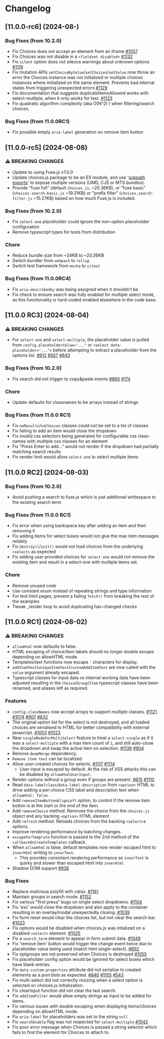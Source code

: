 # Changelog

## [11.0.0-rc6] (2024-08-)

### Bug Fixes (from 10.2.0)
* Fix Choices does not accept an element from an iframe [#1057](https://github.com/Choices-js/Choices/issues/1057)
* Fix Choices was not disable in a `<fieldset disabled>` [#1132](https://github.com/Choices-js/Choices/issues/1132)
* Fix `silent` option does not silence warnings about unknown options [#1119](https://github.com/Choices-js/Choices/issues/1119)
* Fix mutation APIs `setChoiceByValue`/`setChoices`/`setValue` now throw an error the Choices instance was not initialized or multiple choices instances where initialized on the same element. Prevents bad internal states from triggering unexpected errors [#1129](https://github.com/Choices-js/Choices/issues/1129)
* Fix documentation that suggests duplicateItemsAllowed works with select-multiple, when it only works for text. [#1123](https://github.com/Choices-js/Choices/issues/1123)
* Fix quadratic algorithm complexity (aka O(N^2) ) when filtering/search choices.

### Bug Fixes (from 11.0.0RC1)
* Fix possible empty `aria-label` generation on remove item button

## [11.0.0-rc5] (2024-08-08)

### ⚠ BREAKING CHANGES
* Update to using Fuse.js v7.0.0
* Update choices.js package to be an ES module, and use '[subpath exports](https://nodejs.org/api/packages.html#subpath-exports)' to expose multiple versions (UMD, CJS or MTS bundles).
* Provide "fuse full" (default `choices.js`, ~20.36KB), or "fuse basic" (`choices.search-basic.js` ~19.31KB) or "prefix filter" (`choices.search-filter.js` ~15.27KB) based on how much Fuse.js is included.

### Bug Fixes (from 10.2.0)
* Fix `select-one` placeholder could ignore the non-option placeholder configuration
* Remove typescript types for tests from distribution

### Chore
* Reduce bundle size from ~24KB to ~20.36KB
* Switch bundler from `webpack` to `rollup`
* Switch test framework from `mocha` to `vitest`

### Bug Fixes (from 11.0.0RC4)
* Fix `aria-describedby` was being assigned when it shouldn't be
* Fix check to ensure search was fully enabled for multiple select mode, as this functionality is hard-coded enabled elsewhere in the code base.

## [11.0.0 RC3] (2024-08-04)

### ⚠ BREAKING CHANGES
* For `select-one` and `select-multiple`, the placeholder value is pulled from `config.placeholderValue="..."` or `<select data-placeholder="...">` before attempting to extract a placeholder from the options list. [#912](https://github.com/Choices-js/Choices/issues/912) [#567](https://github.com/Choices-js/Choices/issues/567) [#843](https://github.com/Choices-js/Choices/issues/843)

### Bug Fixes (from 10.2.0)
* Fix search did not trigger to copy&paste events [#860](https://github.com/Choices-js/Choices/issues/860) [#174](https://github.com/Choices-js/Choices/issues/174)

### Chore
* Update defaults for classnames to be arrays instead of strings

### Bug Fixes (from 11.0.0 RC1)
* Fix `noResults`/`noChoices` classes could not be set to a list of classes
* Fix failing to add an item would close the dropdown
* Fix invalid css selectors being generated for configurable css class-names with multiple css classes for an element
* Fix "Press Enter to add..." would not render if the dropdown had partially matching search results
* Fix render limit would allow `select-one` to select multiple items

## [11.0.0 RC2] (2024-08-03)

### Bug Fixes (from 10.2.0)
* Avoid pushing a search to fuse.js which is just additional whitespace to the existing search term

### Bug Fixes (from 11.0.0 RC1)
* Fix error when using backspace key after adding an item and then removing it
* Fix adding items for select boxes would not give the max item messages reliably
* Fix `destroy()`/`init()` would not load choices from the underlying `<select>` as expected
* Fix adding user provided choices for `select-one` would not remove the existing item and result in a select-one with multiple items set.

### Chore
* Remove unused code
* Use constant enum instead of repeating strings and type information
* For test html pages, prevent a failing `fetch()` from breaking the rest of the examples
* Tweak _render loop to avoid duplicating has-changed checks

## [11.0.0 RC1] (2024-08-02)

### ⚠ BREAKING CHANGES

* `allowHtml` now defaults to false.
* HTML escaping of choice/item labels should no longer double escape depending on allowHTML mode.
* Templates/text functions now escape `'` characters for display.
* `addItemText`/`uniqueItemText`/`customAddItemText` are now called with the `value` argument already escaped.
* Typescript classes for input data vs internal working data have been adjusted resulting in the `Choice`/`Group`/`Item` typescript classes have been renamed, and aliases left as required.

### Features

* `config.classNames` now accept arrays to support multiple classes. [#1121](https://github.com/Choices-js/Choices/issues/1121) [#1074](https://github.com/Choices-js/Choices/issues/1074) [#907](https://github.com/Choices-js/Choices/issues/907) [#832](https://github.com/Choices-js/Choices/issues/832)
* The original option list for the select is not destroyed, and all loaded choices are serialised to HTML for better compatibility with external javascript. [#1053](https://github.com/Choices-js/Choices/issues/1053) [#1023](https://github.com/Choices-js/Choices/issues/1023)
* New `singleModeForMultiSelect` feature to treat a `select-single` as if it was a `select-multiple` with a max item count of `1`, and still auto-close the dropdown and swap the active item on selection. [#1136](https://github.com/Choices-js/Choices/issues/1136) [#904](https://github.com/Choices-js/Choices/issues/904)
* Remove `deepMerge` dependency.
* `Remove item text` can be localized.
* Allow user-created choices for selects. [#1117](https://github.com/Choices-js/Choices/issues/1117) [#1114](https://github.com/Choices-js/Choices/issues/1114)
    * User input is escaped by default. At the risk of XSS attacks this can be disabled by `allowHtmlUserInput`.
* Render options without a group even if groups are present. [#615](https://github.com/Choices-js/Choices/issues/615) [#1110](https://github.com/Choices-js/Choices/issues/1110)
* Read `data-labelclass`/`data-label-description` from `<option>` HTML to drive adding a per-choice CSS label and description text when `allowHtml: false`.
* Add `removeItemButtonAlignLeft` option, to control if the remove item button is at the start or the end of the item.
* Add `removeChoice` method. Removes the choice from the `choices.js` object and any backing `<option>` HTML element
* Add `refresh` method. Reloads choices from the backing `<select>`s options.
* Improve rendering performance by batching changes.
* `escapeForTemplate` function is passed to the 2nd method of the `callbackOnCreateTemplates` callback.
* When `allowHtml` is false, default templates now render escaped html to `innerHtml` writing to `innerText`.
    * This provides consistent rendering performance as `innerText` is quirky and slower than escaped html into `innerHtml`
* Shadow DOM support [#938](https://github.com/Choices-js/Choices/pull/938)

### Bug Fixes

* Replace malicious polyfill with cdnjs. [#1161](https://github.com/Choices-js/Choices/issues/1161)
* Maintain groups in search mode. [#1152](https://github.com/Choices-js/Choices/issues/1152)
* Fix various "first press" bugs on single select dropdowns. [#1104](https://github.com/Choices-js/Choices/issues/1104)
* Fix 'esc' would close the dropdown and also apply to the container resulting in an overlay/modal unexpectedly closing. [#1039](https://github.com/Choices-js/Choices/issues/1039)
* Fix form reset would clear the choices list, but not clear the search bar. [#1023](https://github.com/Choices-js/Choices/issues/1023)
* Fix options would be disabled when choices.js was intialized on a disabled `<select>` element. [#1025](https://github.com/Choices-js/Choices/issues/1025)
* Fix a `search_term` element to appear in form submit data. [#1049](https://github.com/Choices-js/Choices/issues/1049)
* Fix 'remove item' button would trigger the change event twice due to placeholder value being used (match html single-select). [#892](https://github.com/Choices-js/Choices/issues/892)
* Fix optgroups are not preserved when Choices is destroyed [#1055](https://github.com/Choices-js/Choices/issues/1055)
* Fix placeholder config option would be ignored for select boxes which have blank entries.
* Fix `data-custom-properties` attribute did not serialize to created elements as a json blob as expected. [#840](https://github.com/Choices-js/Choices/issues/840) [#1155](https://github.com/Choices-js/Choices/issues/1155) [#543](https://github.com/Choices-js/Choices/issues/543)
* Fix multi-select did not correctly resizing when a select option is selected on choices.js initialization.
* Fix clearInput function did not clear the last search.
* Fix `addItemFilter` would allow empty strings as input to be added for items.
* Fix various issues with double escaping when displaying items/choices depending on allowHTML mode.
* Fix `aria-label` for placeholders was set to the string `null`
* Fix `searchEnable` flag was not respected for `select-multiple` [#1042](https://github.com/Choices-js/Choices/issues/1042)
* Fix poor error message when Choices is passed a string selector which fails to find the element for Choices to attach to.
